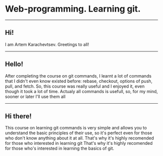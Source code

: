# Web-programming. Learning git.

---

## Hi!
I am Artem Karachevtsev.
Greetings to all!

---

## Hello!
After completing the course on git commands, I learnt a lot of commands that I didn't even know existed before: rebase, checkout, options of push, pull, and fetch. So, this course was really useful and I enjoyed it, even though it took a lot of time. Actualy all commands is usefull, so, for my mind, sooner or later I'll use them all

---

## Hi there!
This course on learning git commands is very simple and allows you to understand the basic principles of their use, so it's perfect even for those who don't know anything about it at all. That's why it's highly recomended for those who interested in learning git That's why it's highly recomended for those who's interested in learning the basics of git. 